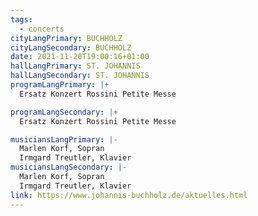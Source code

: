 ```yaml
---
tags:
  - concerts
cityLangPrimary: BUCHHOLZ
cityLangSecondary: BUCHHOLZ
date: 2021-11-20T19:00:16+01:00
hallLangPrimary: ST. JOHANNIS
hallLangSecondary: ST. JOHANNIS
programLangPrimary: |+
  Ersatz Konzert Rossini Petite Messe

programLangSecondary: |+
  Ersatz Konzert Rossini Petite Messe

musiciansLangPrimary: |-
  Marlen Korf, Sopran
  Irmgard Treutler, Klavier
musiciansLangSecondary: |-
  Marlen Korf, Sopran
  Irmgard Treutler, Klavier
link: https://www.johannis-buchholz.de/aktuelles.html
---
```

